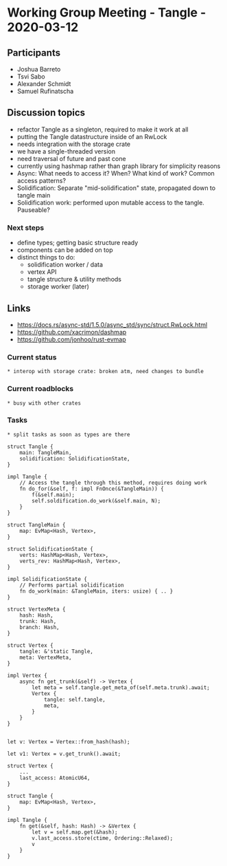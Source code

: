 # Working Group Meeting - Tangle - 2020-03-12

## Participants

- Joshua Barreto
- Tsvi Sabo
- Alexander Schmidt
- Samuel Rufinatscha

## Discussion topics

- refactor Tangle as a singleton, required to make it work at all
- putting the Tangle datastructure inside of an RwLock
- needs integration with the storage crate
- we have a single-threaded version
- need traversal of future and past cone
- currently using hashmap rather than graph library for simplicity reasons
- Async: What needs to access it? When? What kind of work? Common access patterns?
- Solidification: Separate "mid-solidification" state, propagated down to tangle main
- Solidification work: performed upon mutable access to the tangle. Pauseable?

### Next steps

- define types; getting basic structure ready
- components can be added on top
- distinct things to do:
    - solidification worker / data
    - vertex API
    - tangle structure & utility methods
    - storage worker (later)

## Links

- https://docs.rs/async-std/1.5.0/async_std/sync/struct.RwLock.html
- https://github.com/xacrimon/dashmap
- https://github.com/jonhoo/rust-evmap

### Current status
    * interop with storage crate: broken atm, need changes to bundle

### Current roadblocks
    * busy with other crates

### Tasks
    * split tasks as soon as types are there

```rust=
struct Tangle {
	main: TangleMain,
	solidification: SolidificationState,
}

impl Tangle {
	// Access the tangle through this method, requires doing work
	fn do_for(&self, f: impl FnOnce(&TangleMain)) {
		f(&self.main);
		self.soldification.do_work(&self.main, N);
	}
}

struct TangleMain {
	map: EvMap<Hash, Vertex>,
}

struct SolidificationState {
	verts: HashMap<Hash, Vertex>,
	verts_rev: HashMap<Hash, Vertex>,
}

impl SolidificationState {
	// Performs partial solidification
	fn do_work(main: &TangleMain, iters: usize) { .. }
}
```

```rust=
struct VertexMeta {
    hash: Hash,
    trunk: Hash,
    branch: Hash,
}

struct Vertex {
    tangle: &'static Tangle,
    meta: VertexMeta,
}

impl Vertex {
    async fn get_trunk(&self) -> Vertex {
        let meta = self.tangle.get_meta_of(self.meta.trunk).await;
        Vertex {
            tangle: self.tangle,
            meta,
        }
    }
}


let v: Vertex = Vertex::from_hash(hash);

let v1: Vertex = v.get_trunk().await;
```




```rust=
struct Vertex {
    ...
    last_access: AtomicU64,
}

struct Tangle {
    map: EvMap<Hash, Vertex>,
}

impl Tangle {
    fn get(&self, hash: Hash) -> &Vertex {
        let v = self.map.get(&hash);
        v.last_access.store(ctime, Ordering::Relaxed);
        v
    }
}
```